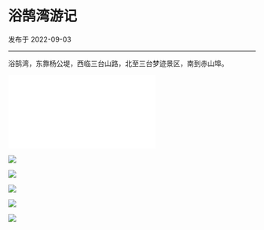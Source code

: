 # 浴鹄湾游记

发布于 2022-09-03 
  
---


浴鹄湾，东靠杨公堤，西临三台山路，北至三台梦迹景区，南到赤山埠。

<iframe src="//player.bilibili.com/player.html?aid=557639773&bvid=BV1Ye4y1d7rp&cid=822949281&page=1" scrolling="no" border="0" frameborder="no" framespacing="0" allowfullscreen="true"> </iframe>

![](https://imgurl.zishu.me/images/2022/09/03/6313467b8c33a.jpg) 

![](https://imgurl.zishu.me/images/2022/09/03/6313467d29d72.jpg)

![](https://imgurl.zishu.me/images/2022/09/03/6313467be019d.jpg)

![](https://imgurl.zishu.me/images/2022/09/03/6313467c51882.jpg)

![](https://imgurl.zishu.me/images/2022/09/03/6313467c9bbdf.jpg)